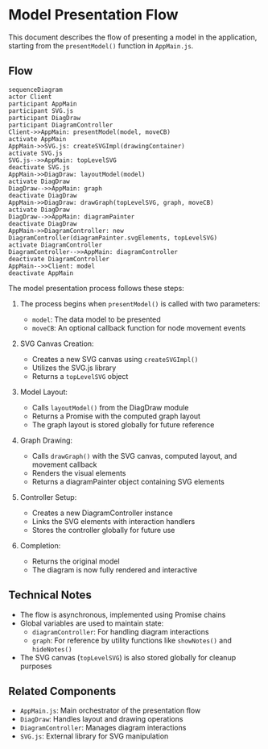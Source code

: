 # Model Presentation Flow

This document describes the flow of presenting a model in the application, starting from the `presentModel()` function in `AppMain.js`.

## Flow

```mermaid
sequenceDiagram
actor Client
participant AppMain
participant SVG.js
participant DiagDraw
participant DiagramController
Client->>AppMain: presentModel(model, moveCB)
activate AppMain
AppMain->>SVG.js: createSVGImpl(drawingContainer)
activate SVG.js
SVG.js-->>AppMain: topLevelSVG
deactivate SVG.js
AppMain->>DiagDraw: layoutModel(model)
activate DiagDraw
DiagDraw-->>AppMain: graph
deactivate DiagDraw
AppMain->>DiagDraw: drawGraph(topLevelSVG, graph, moveCB)
activate DiagDraw
DiagDraw-->>AppMain: diagramPainter
deactivate DiagDraw
AppMain->>DiagramController: new DiagramController(diagramPainter.svgElements, topLevelSVG)
activate DiagramController
DiagramController-->>AppMain: diagramController
deactivate DiagramController
AppMain-->>Client: model
deactivate AppMain
```

The model presentation process follows these steps:

1. The process begins when `presentModel()` is called with two parameters:
   - `model`: The data model to be presented
   - `moveCB`: An optional callback function for node movement events

2. SVG Canvas Creation:
   - Creates a new SVG canvas using `createSVGImpl()`
   - Utilizes the SVG.js library
   - Returns a `topLevelSVG` object

3. Model Layout:
   - Calls `layoutModel()` from the DiagDraw module
   - Returns a Promise with the computed graph layout
   - The graph layout is stored globally for future reference

4. Graph Drawing:
   - Calls `drawGraph()` with the SVG canvas, computed layout, and movement callback
   - Renders the visual elements
   - Returns a diagramPainter object containing SVG elements

5. Controller Setup:
   - Creates a new DiagramController instance
   - Links the SVG elements with interaction handlers
   - Stores the controller globally for future use

6. Completion:
   - Returns the original model
   - The diagram is now fully rendered and interactive

## Technical Notes

- The flow is asynchronous, implemented using Promise chains
- Global variables are used to maintain state:
  - `diagramController`: For handling diagram interactions
  - `graph`: For reference by utility functions like `showNotes()` and `hideNotes()`
- The SVG canvas (`topLevelSVG`) is also stored globally for cleanup purposes

## Related Components

- `AppMain.js`: Main orchestrator of the presentation flow
- `DiagDraw`: Handles layout and drawing operations
- `DiagramController`: Manages diagram interactions
- `SVG.js`: External library for SVG manipulation
